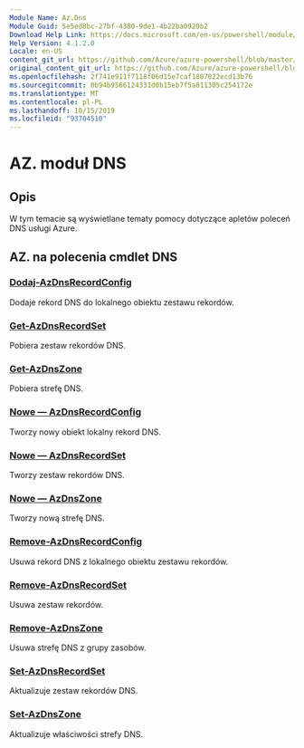```yaml
---
Module Name: Az.Dns
Module Guid: 5e5ed8bc-27bf-4380-9de1-4b22ba0920b2
Download Help Link: https://docs.microsoft.com/en-us/powershell/module/az.dns
Help Version: 4.1.2.0
Locale: en-US
content_git_url: https://github.com/Azure/azure-powershell/blob/master/src/Dns/Dns/help/Az.DNS.md
original_content_git_url: https://github.com/Azure/azure-powershell/blob/master/src/Dns/Dns/help/Az.DNS.md
ms.openlocfilehash: 2f741e911f7118f06d15e7caf1807822ecd13b76
ms.sourcegitcommit: 0b94b9566124331d0b15eb7f5a811305c254172e
ms.translationtype: MT
ms.contentlocale: pl-PL
ms.lasthandoff: 10/15/2019
ms.locfileid: "93704510"
---
```

# AZ. moduł DNS
## Opis
W tym temacie są wyświetlane tematy pomocy dotyczące apletów poleceń DNS usługi Azure.

## AZ. na polecenia cmdlet DNS
### [Dodaj-AzDnsRecordConfig](Add-AzDnsRecordConfig.md)
Dodaje rekord DNS do lokalnego obiektu zestawu rekordów.

### [Get-AzDnsRecordSet](Get-AzDnsRecordSet.md)
Pobiera zestaw rekordów DNS.

### [Get-AzDnsZone](Get-AzDnsZone.md)
Pobiera strefę DNS.

### [Nowe — AzDnsRecordConfig](New-AzDnsRecordConfig.md)
Tworzy nowy obiekt lokalny rekord DNS.

### [Nowe — AzDnsRecordSet](New-AzDnsRecordSet.md)
Tworzy zestaw rekordów DNS.

### [Nowe — AzDnsZone](New-AzDnsZone.md)
Tworzy nową strefę DNS.

### [Remove-AzDnsRecordConfig](Remove-AzDnsRecordConfig.md)
Usuwa rekord DNS z lokalnego obiektu zestawu rekordów.

### [Remove-AzDnsRecordSet](Remove-AzDnsRecordSet.md)
Usuwa zestaw rekordów.

### [Remove-AzDnsZone](Remove-AzDnsZone.md)
Usuwa strefę DNS z grupy zasobów.

### [Set-AzDnsRecordSet](Set-AzDnsRecordSet.md)
Aktualizuje zestaw rekordów DNS.

### [Set-AzDnsZone](Set-AzDnsZone.md)
Aktualizuje właściwości strefy DNS.


